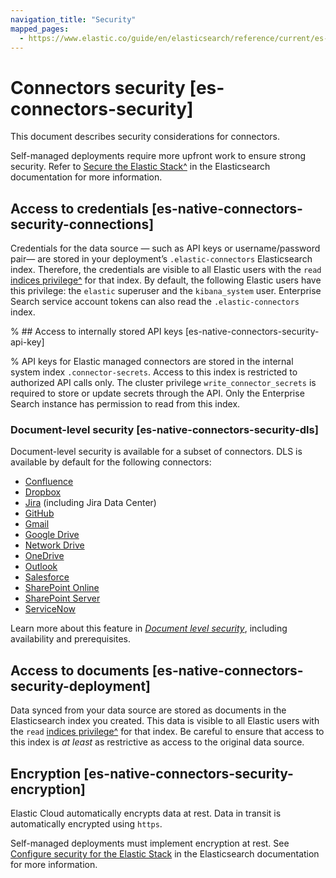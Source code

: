 ```yaml
---
navigation_title: "Security"
mapped_pages:
  - https://www.elastic.co/guide/en/elasticsearch/reference/current/es-connectors-security.html
---
```


# Connectors security [es-connectors-security]


This document describes security considerations for connectors.

Self-managed deployments require more upfront work to ensure strong security. Refer to [Secure the Elastic Stack^](docs-content://deploy-manage/security.md) in the Elasticsearch documentation for more information.


## Access to credentials [es-native-connectors-security-connections]

Credentials for the data source — such as API keys or username/password pair— are stored in your deployment’s `.elastic-connectors` Elasticsearch index. Therefore, the credentials are visible to all Elastic users with the `read` [indices privilege^](/reference/elasticsearch/security-privileges.md) for that index. By default, the following Elastic users have this privilege: the `elastic` superuser and the `kibana_system` user. Enterprise Search service account tokens can also read the `.elastic-connectors` index.


% ## Access to internally stored API keys [es-native-connectors-security-api-key]

% API keys for Elastic managed connectors are stored in the internal system index `.connector-secrets`. Access to this index is restricted to authorized API calls only. The cluster privilege `write_connector_secrets` is required to store or update secrets through the API. Only the Enterprise Search instance has permission to read from this index.

### Document-level security [es-native-connectors-security-dls]

Document-level security is available for a subset of connectors. DLS is available by default for the following connectors:

* [Confluence](/reference/ingestion-tools/search-connectors/es-connectors-confluence.md)
* [Dropbox](/reference/ingestion-tools/search-connectors/es-connectors-dropbox.md)
* [Jira](/reference/ingestion-tools/search-connectors/es-connectors-jira.md) (including Jira Data Center)
* [GitHub](/reference/ingestion-tools/search-connectors/es-connectors-github.md)
* [Gmail](/reference/ingestion-tools/search-connectors/es-connectors-gmail.md)
* [Google Drive](/reference/ingestion-tools/search-connectors/es-connectors-google-drive.md)
* [Network Drive](/reference/ingestion-tools/search-connectors/es-connectors-network-drive.md)
* [OneDrive](/reference/ingestion-tools/search-connectors/es-connectors-onedrive.md)
* [Outlook](/reference/ingestion-tools/search-connectors/es-connectors-outlook.md)
* [Salesforce](/reference/ingestion-tools/search-connectors/es-connectors-salesforce.md)
* [SharePoint Online](/reference/ingestion-tools/search-connectors/es-connectors-sharepoint-online.md)
* [SharePoint Server](/reference/ingestion-tools/search-connectors/es-connectors-sharepoint.md)
* [ServiceNow](/reference/ingestion-tools/search-connectors/es-connectors-servicenow.md)

Learn more about this feature in [*Document level security*](/reference/ingestion-tools/search-connectors/document-level-security.md), including availability and prerequisites.


## Access to documents [es-native-connectors-security-deployment]

Data synced from your data source are stored as documents in the Elasticsearch index you created. This data is visible to all Elastic users with the `read` [indices privilege^](/reference/elasticsearch/security-privileges.md) for that index. Be careful to ensure that access to this index is *at least* as restrictive as access to the original data source.


## Encryption [es-native-connectors-security-encryption]

Elastic Cloud automatically encrypts data at rest. Data in transit is automatically encrypted using `https`.

Self-managed deployments must implement encryption at rest. See [Configure security for the Elastic Stack](docs-content://deploy-manage/deploy/self-managed/installing-elasticsearch.md) in the Elasticsearch documentation for more information.

